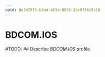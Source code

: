 ```yaml
---
uuid: 8e2e76f5-b8aa-403a-9021-1bc9ff6c5c10
---
```



# BDCOM.IOS


#TODO: ## Describe *BDCOM.IOS* profile

